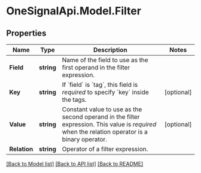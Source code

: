 # OneSignalApi.Model.Filter

## Properties

Name | Type | Description | Notes
------------ | ------------- | ------------- | -------------
**Field** | **string** | Name of the field to use as the first operand in the filter expression. | 
**Key** | **string** | If &#x60;field&#x60; is &#x60;tag&#x60;, this field is *required* to specify &#x60;key&#x60; inside the tags. | [optional] 
**Value** | **string** | Constant value to use as the second operand in the filter expression. This value is *required* when the relation operator is a binary operator. | [optional] 
**Relation** | **string** | Operator of a filter expression. | 

[[Back to Model list]](../README.md#documentation-for-models) [[Back to API list]](../README.md#documentation-for-api-endpoints) [[Back to README]](../README.md)

